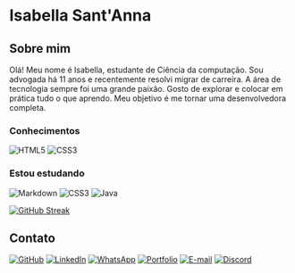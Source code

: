 # Isabella Sant'Anna

## Sobre mim
Olá! Meu nome é Isabella, estudante de Ciência da computação. Sou advogada há 11 anos e recentemente resolvi migrar de carreira. A área de tecnologia sempre foi uma grande paixão. Gosto de explorar e colocar em prática tudo o que aprendo. Meu objetivo é me tornar uma desenvolvedora completa.

### Conhecimentos
![HTML5](https://img.shields.io/badge/HTML5-E34F26?style=for-the-badge&logo=html5&logoColor=white)
![CSS3](https://img.shields.io/badge/CSS3-1572B6?style=for-the-badge&logo=css3&logoColor=white)


### Estou estudando

![Markdown](https://img.shields.io/badge/Markdown-000?style=for-the-badge&logo=markdown)
![CSS3](https://img.shields.io/badge/CSS3-1572B6?style=for-the-badge&logo=css3&logoColor=white)
![Java](https://img.shields.io/badge/java-%23ED8B00.svg?style=for-the-badge&logo=openjdk&logoColor=white)



[![GitHub Streak](https://streak-stats.demolab.com/?user=SEUUSERNAME&theme=bear&background=000&border=30A3DC&dates=FFF)](https://git.io/streak-stats)


## Contato

[![GitHub](https://img.shields.io/badge/GitHub-100000?style=for-the-badge&logo=github&logoColor=white)](https://github.com/Bellasantz)
[![LinkedIn](https://img.shields.io/badge/LinkedIn-0077B5?style=for-the-badge&logo=linkedin&logoColor=white)](https://www.linkedin.com/in/isabella-sant-anna-4703631a8/)
[![WhatsApp](https://img.shields.io/badge/WhatsApp-25D366?style=for-the-badge&logo=whatsapp&logoColor=white)](https://wa.me/DDI+DDD+SEU_NUMERO_WHATSAPP)
[![Portfolio](https://img.shields.io/badge/Portfolio-FF5722?style=for-the-badge&logo=todoist&logoColor=white)](https://seulink.com)
[![E-mail](https://img.shields.io/badge/-Email-000?style=for-the-badge&logo=microsoft-outlook&logoColor=007BFF)](mailto:SEUEMAIL)
[![Discord](https://img.shields.io/badge/Discord-7289DA?style=for-the-badge&logo=discord&logoColor=white)](https://discord.com/channels/@SEUUSERNAME/)
